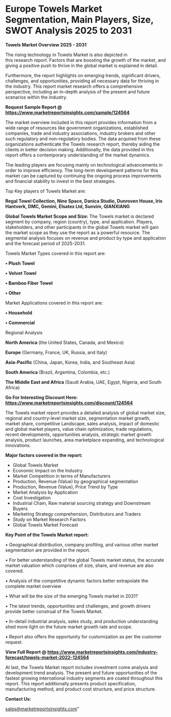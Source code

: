 # Europe Towels Market Segmentation, Main Players, Size, SWOT Analysis 2025 to 2031

<Strong> Towels Market Overview 2025 - 2031</strong>

The rising technology in Towels Market is also depicted in this research report. Factors that are boosting the growth of the market, and giving a positive push to thrive in the global market is explained in detail.

Furthermore, the report highlights on emerging trends, significant drivers, challenges, and opportunities, providing all necessary data for thriving in the industry. This report market research offers a comprehensive perspective, including an in-depth analysis of the present and future scenarios within the industry.

<strong>Request Sample Report @ <a href=https://www.marketreportsinsights.com/sample/124564>https://www.marketreportsinsights.com/sample/124564</a></strong>

The market overview included in this report provides information from a wide range of resources like government organizations, established companies, trade and industry associations, industry brokers and other such regulatory and non-regulatory bodies. The data acquired from these organizations authenticate the Towels research report, thereby aiding the clients in better decision making. Additionally, the data provided in this report offers a contemporary understanding of the market dynamics.

The leading players are focusing mainly on technological advancements in order to improve efficiency. The long-term development patterns for this market can be captured by continuing the ongoing process improvements and financial stability to invest in the best strategies.

Top Key players of Towels Market are:

<strong>Regal Towel Collection, Nine Space, Danica Studio, Dunroven House, Iris Hantverk, DMC, Gemini, Elsatex Ltd, Sunvim, QIANXIANG</strong>

<strong><b>Global Towels Market Scope and Size:</b></strong>
The Towels market is declared segment by company, region (country), type, and application. Players, stakeholders, and other participants in the global Towels market will gain the market scope as they use the report as a powerful resource. The segmental analysis focuses on revenue and product by type and application and the forecast period of 2025-2031.

Towels Market Types covered in this report are:

<strong>• Plush Towel

• Velvet Towel

• Bamboo Fiber Towel

• Other</strong>

Market Applications covered in this report are:

<strong>• Household

• Commercial</strong> 

Regional Analysis

<strong>North America</strong> (the United States, Canada, and Mexico)

<strong>Europe</strong> (Germany, France, UK, Russia, and Italy)

<strong>Asia-Pacific</strong> (China, Japan, Korea, India, and Southeast Asia)

<strong>South America</strong> (Brazil, Argentina, Colombia, etc.)

<strong>The Middle East and Africa</strong> (Saudi Arabia, UAE, Egypt, Nigeria, and South Africa)

<strong>Go For Interesting Discount Here: <a href=https://www.marketreportsinsights.com/discount/124564>https://www.marketreportsinsights.com/discount/124564</a></strong>

The Towels market report provides a detailed analysis of global market size, regional and country-level market size, segmentation market growth, market share, competitive Landscape, sales analysis, impact of domestic and global market players, value chain optimization, trade regulations, recent developments, opportunities analysis, strategic market growth analysis, product launches, area marketplace expanding, and technological innovations.

<strong><b>Major factors covered in the report:</b></strong>
<ul>
  <li>Global Towels Market </li>
  <li>Economic Impact on the Industry</li>
  <li>Market Competition in terms of Manufacturers</li>
  <li>Production, Revenue (Value) by geographical segmentation</li>
  <li>Production, Revenue (Value), Price Trend by Type</li>
  <li>Market Analysis by Application</li>
  <li>Cost Investigation</li>
  <li>Industrial Chain, Raw material sourcing strategy and Downstream Buyers</li>
  <li>Marketing Strategy comprehension, Distributors and Traders</li>
  <li>Study on Market Research Factors</li>
  <li>Global Towels Market Forecast</li>
</ul>

<strong><b>Key Point of the Towels Market report:</b></strong>

• Geographical distribution, company profiling, and various other market segmentation are provided in the report.

• For better understanding of the global Towels market status, the accurate market valuation which comprises of size, share, and revenue are also covered.

• Analysis of the competitive dynamic factors better extrapolate the complete market overview

• What will be the size of the emerging Towels market in 2031?

• The latest trends, opportunities and challenges, and growth drivers provide better construal of the Towels Market.

• In-detail industrial analysis, sales study, and production understanding shed more light on the future market growth rate and scope.

• Report also offers the opportunity for customization as per the customer request.

<strong><b>View Full Report @ <a href=https://www.marketreportsinsights.com/industry-forecast/towels-market-2022-124564>https://www.marketreportsinsights.com/industry-forecast/towels-market-2022-124564</a></b></strong>


At last, the Towels Market report includes investment come analysis and development trend analysis. The present and future opportunities of the fastest growing international industry segments are coated throughout this report. This report additionally presents product specification, manufacturing method, and product cost structure, and price structure.

<strong>Contact Us:</strong>

sales@marketreportsinsights.com"
